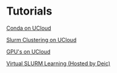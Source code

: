 # Tutorials

[Conda on UCloud](https://github.com/CBS-HPC/UCloud-Tutorials/blob/main/Conda/README.md)

[Slurm Clustering on UCloud](https://github.com/CBS-HPC/UCloud-Tutorials/blob/main/SlurmCluster/README.md)

[GPU's on UCloud](https://github.com/CBS-HPC/UCloud-Tutorials/blob/main/GPUs/README.md)

[Virtual SLURM Learning (Hosted by Deic)](https://deic.dk/en/news/2022-11-21/virtual-slurm-learning-environment-ready)
